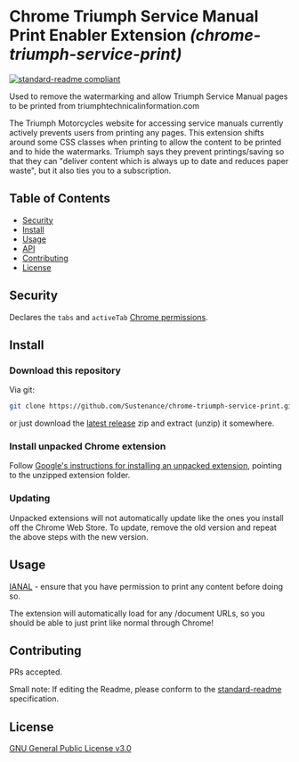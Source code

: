 # Chrome Triumph Service Manual Print Enabler Extension _(chrome-triumph-service-print)_

[![standard-readme compliant](https://img.shields.io/badge/readme%20style-standard-brightgreen.svg?style=flat-square)](https://github.com/RichardLitt/standard-readme)

Used to remove the watermarking and allow Triumph Service Manual pages to be printed from triumphtechnicalinformation.com

The Triumph Motorcycles website for accessing service manuals currently actively prevents users from printing any pages. This extension shifts around some CSS classes when printing to allow the content to be printed and to hide the watermarks. Triumph says they prevent printings/saving so that they can "deliver content which is always up to date and reduces paper waste", but it also ties you to a subscription. 

## Table of Contents

- [Security](#security)
- [Install](#install)
- [Usage](#usage)
- [API](#api)
- [Contributing](#contributing)
- [License](#license)

## Security

Declares the `tabs` and `activeTab` [Chrome permissions](https://developer.chrome.com/docs/extensions/mv3/declare_permissions/). 

## Install

### Download this repository

Via git:

```bash
git clone https://github.com/Sustenance/chrome-triumph-service-print.git
```

or just download the [latest release](https://github.com/Sustenance/chrome-triumph-service-print/releases) zip and extract (unzip) it somewhere.

### Install unpacked Chrome extension

Follow [Google's instructions for installing an unpacked extension](https://developer.chrome.com/docs/extensions/mv3/getstarted/development-basics/#load-unpacked), pointing to the unzipped extension folder.

### Updating

Unpacked extensions will not automatically update like the ones you install off the Chrome Web Store. To update, remove the old version and repeat the above steps with the new version.

## Usage

[IANAL](https://en.wikipedia.org/wiki/IANAL) - ensure that you have permission to print any content before doing so.

The extension will automatically load for any /document URLs, so you should be able to just print like normal through Chrome!

## Contributing

PRs accepted.

Small note: If editing the Readme, please conform to the [standard-readme](https://github.com/RichardLitt/standard-readme) specification.

## License

[GNU General Public License v3.0](./LICENSE)
